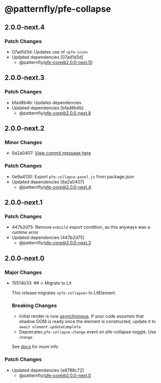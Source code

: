# @patternfly/pfe-collapse

## 2.0.0-next.4

### Patch Changes

- 07ad1d3d: Updates use of `<pfe-icon>`
- Updated dependencies [07ad1d3d]
  - @patternfly/pfe-core@2.0.0-next.10

## 2.0.0-next.3

### Patch Changes

- bfad8b4b: Updates dependencies
- Updated dependencies [bfad8b4b]
  - @patternfly/pfe-core@2.0.0-next.8

## 2.0.0-next.2

### Minor Changes

- 6a2a0407: [View commit message here](https://gist.github.com/heyMP/200fc0b840690541475923facba393ab)

### Patch Changes

- 0e9a4130: Export `pfe-collapse-panel.js` from package.json
- Updated dependencies [6a2a0407]
  - @patternfly/pfe-core@2.0.0-next.4

## 2.0.0-next.1

### Patch Changes

- 447b2d75: Remove `esbuild` export condition, as this anyways was a runtime error
- Updated dependencies [447b2d75]
  - @patternfly/pfe-core@2.0.0-next.3

## 2.0.0-next.0

### Major Changes

- 15514b33: ## 🔥 Migrate to Lit

  This release migrates `<pfe-collapse>` to LitElement.

  ### Breaking Changes

  - Initial render is now [asynchronous](https://lit.dev/docs/components/lifecycle/#reactive-update-cycle).
    If your code assumes that shadow DOM is ready once the element is constructed, update it to `await element.updateComplete`
  - Deprecates `pfe-collapse:change` event on pfe-collapse-toggle. Use `change`

  See [docs](https://patternflyelements.org/components/collapse/) for more info

### Patch Changes

- Updated dependencies [e8788c72]
  - @patternfly/pfe-core@2.0.0-next.0
